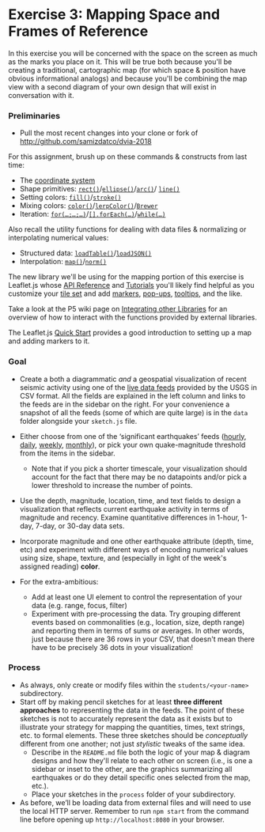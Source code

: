 # Exercise 3: Mapping Space and Frames of Reference

In this exercise you will be concerned with the space on the screen as much as the marks you place on it. This will be true both because you'll be creating a traditional, cartographic map (for which space & position have obvious informational analogs) and because you'll be combining the map view with a second diagram of your own design that will exist in conversation with it.


### Preliminaries

- Pull the most recent changes into your clone or fork of http://github.com/samizdatco/dvia-2018

For this assignment, brush up on these commands & constructs from last time:

- The [coordinate system](https://processing.org/tutorials/drawing/)
- Shape primitives: [`rect()`](https://p5js.org/reference/#/p5/rect)/[`ellipse()`](https://p5js.org/reference/#/p5/ellipse)/[`arc()`](https://p5js.org/reference/#/p5/arc)/
[`line()`](https://p5js.org/reference/#/p5/line)
- Setting colors: [`fill()`](https://p5js.org/reference/#/p5/fill)/[`stroke()`](https://p5js.org/reference/#/p5/stroke)
- Mixing colors: [`color()`](https://p5js.org/reference/#/p5/color)/[`lerpColor()`](https://p5js.org/reference/#/p5/lerpColor)/[`Brewer`](https://github.com/samizdatco/dvia-2018/blob/master/2.mapping-quantities/libraries/brewer.js#L24)
- Iteration: [`for(…;…;…)`](https://developer.mozilla.org/en-US/docs/Web/JavaScript/Reference/Statements/for)/[`[].forEach(…)`](https://developer.mozilla.org/en-US/docs/Web/JavaScript/Reference/Global_Objects/Array/forEach)/[`while(…)`](https://developer.mozilla.org/en-US/docs/Web/JavaScript/Reference/Statements/while)

Also recall the utility functions for dealing with data files & normalizing or interpolating numerical values:

- Structured data: [`loadTable()`](https://p5js.org/reference/#/p5/loadTable)/[`loadJSON()`](https://p5js.org/reference/#/p5/loadJSON)
- Interpolation: [`map()`](https://p5js.org/reference/#/p5/map)/[`norm()`](https://p5js.org/reference/#/p5/norm)

The new library we'll be using for the mapping portion of this exercise is Leaflet.js whose [API Reference](https://leafletjs.com/reference-1.3.4.html) and [Tutorials](https://leafletjs.com/examples.html) you'll likely find helpful as you customize your [tile set](https://leaflet-extras.github.io/leaflet-providers/preview/) and add [markers](https://leafletjs.com/reference-1.3.4.html#marker), [pop-ups](https://leafletjs.com/reference-1.3.4.html#popup), [tooltips](https://leafletjs.com/reference-1.3.4.html#tooltip), and the like.

Take a look at the P5 wiki page on [Integrating other Libraries](https://github.com/processing/p5.js/wiki/Integrating-other-libraries) for an overview of how to interact with the functions provided by external libraries.

The Leaflet.js [Quick Start](http://leafletjs.com/examples/quick-start/) provides a good introduction to setting up a map and adding markers to it.

### Goal

- Create a both a diagrammatic _and_ a geospatial visualization of recent seismic activity using one of the [live data feeds](http://earthquake.usgs.gov/earthquakes/feed/v1.0/csv.php) provided by the USGS in CSV format. All the fields are explained in the left column and links to the feeds are in the sidebar on the right. For your convenience a snapshot of all the feeds (some of which are quite large) is in the `data` folder alongside your `sketch.js` file.

- Either choose from one of the ‘significant earthquakes’ feeds ([hourly](https://github.com/samizdatco/dvia-2018/blob/master/3.mapping-space/data/significant_hour.csv), [daily](https://github.com/samizdatco/dvia-2018/blob/master/3.mapping-space/data/significant_day.csv), [weekly](https://github.com/samizdatco/dvia-2018/blob/master/3.mapping-space/data/significant_week.csv), [monthly](https://github.com/samizdatco/dvia-2018/blob/master/3.mapping-space/data/significant_month.csv)), or pick your own quake-magnitude threshold from the items in the sidebar.
  - Note that if you pick a shorter timescale, your visualization should  account for the fact that there may be no datapoints and/or pick a lower threshold to increase the number of points.
- Use the depth, magnitude, location, time, and text fields to design a visualization that reflects current earthquake activity in terms of magnitude and recency. Examine quantitative differences in 1-hour, 1-day, 7-day, or 30-day data sets.
- Incorporate magnitude and one other earthquake attribute (depth, time, etc) and experiment with different ways of encoding numerical values using size, shape, texture, and (especially in light of the week's assigned reading) **color**.

- For the extra-ambitious:
  - Add at least one UI element to control the representation of your data (e.g. range, focus, filter)
  - Experiment with pre-processing the data. Try grouping different events based on commonalities (e.g., location, size, depth range) and reporting them in terms of sums or averages. In other words, just because there are 36 rows in your CSV, that doesn't mean there have to be precisely 36 dots in your visualization!


### Process

- As always, only create or modify files within the `students/<your-name>` subdirectory.
- Start off by making pencil sketches for at least **three different approaches** to representing the data in the feeds. The point of these sketches is not to accurately represent the data as it exists but to illustrate your strategy for mapping the quantities, times, text strings, etc. to formal elements. These three sketches should be *conceptually* different from one another; not just *stylistic* tweaks of the same idea.
    - Describe in the `README.md` file both the logic of your map & diagram designs and how they'll relate to each other on screen (i.e., is one a sidebar or inset to the other, are the graphics summarizing all earthquakes or do they detail specific ones selected from the map, etc.).
  - Place your sketches in the `process` folder of your subdirectory.
- As before, we’ll be loading data from external files and will need to use the local HTTP server. Remember to run `npm start` from the command line before opening up `http://localhost:8080` in your browser.